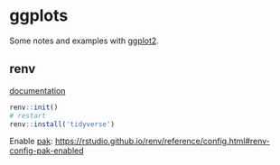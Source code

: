 # ggplots

Some notes and examples with [ggplot2](https://ggplot2.tidyverse.org/).

## renv

[documentation](https://rstudio.github.io/renv/articles/renv.html)

```R
renv::init()
# restart
renv::install('tidyverse')
```

Enable [pak](https://pak.r-lib.org/): https://rstudio.github.io/renv/reference/config.html#renv-config-pak-enabled

